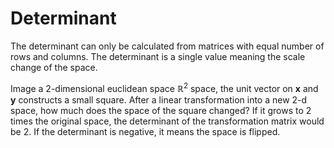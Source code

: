 # Determinant

The determinant can only be calculated from matrices with equal number of rows and columns.
The determinant is a single value meaning the scale change of the space.

Image a 2-dimensional euclidean space $\mathbb{R}^2$ space,
the unit vector on $\mathbf{x}$ and $\mathbf{y}$ constructs a small square.
After a linear transformation into a new 2-d space,
how much does the space of the square changed?
If it grows to 2 times the original space, the determinant of the transformation matrix would be 2.
If the determinant is negative, it means the space is flipped.
